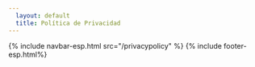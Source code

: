 ```yaml
---
  layout: default
  title: Política de Privacidad
---
```

<head>
    <script src="/assets/js/espcookie.js" async></script>
</head>
<body>
  {% include navbar-esp.html src="/privacypolicy" %}
  {% include footer-esp.html%}
</body>


